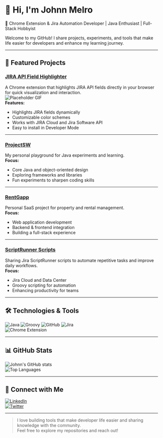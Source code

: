 # 👋 Hi, I'm Johnn Melro

🔹 Chrome Extension & Jira Automation Developer | Java Enthusiast | Full-Stack Hobbyist  

Welcome to my GitHub! I share projects, experiments, and tools that make life easier for developers and enhance my learning journey.

---

## 🚀 Featured Projects

### **[JIRA API Field Highlighter](https://github.com/melrojohnn/jira_api_field_highlighter)**  
A Chrome extension that highlights JIRA API fields directly in your browser for quick visualization and interaction.  
![Placeholder GIF](https://via.placeholder.com/400x200?text=GIF+Demo+Coming+Soon)  
**Features:**  
- Highlights JIRA fields dynamically  
- Customizable color schemes  
- Works with JIRA Cloud and Jira Software API  
- Easy to install in Developer Mode  

---

### **[ProjectSW](https://github.com/melrojohnn/projectsw)**  
My personal playground for Java experiments and learning.  
**Focus:**  
- Core Java and object-oriented design  
- Exploring frameworks and libraries  
- Fun experiments to sharpen coding skills  

---

### **[RentGapp](https://github.com/melrojohnn/rentGapp)**  
Personal SaaS project for property and rental management.  
**Focus:**  
- Web application development  
- Backend & frontend integration  
- Building a full-stack experience  

---

### **[ScriptRunner Scripts](https://github.com/melrojohnn/scriptrunner)**  
Sharing Jira ScriptRunner scripts to automate repetitive tasks and improve daily workflows.  
**Focus:**  
- Jira Cloud and Data Center  
- Groovy scripting for automation  
- Enhancing productivity for teams  

---

## 🛠️ Technologies & Tools

![Java](https://img.shields.io/badge/Java-ED8B00?style=for-the-badge&logo=java&logoColor=white) 
![Groovy](https://img.shields.io/badge/Groovy-4298B8?style=for-the-badge&logo=groovy&logoColor=white) 
![GitHub](https://img.shields.io/badge/GitHub-181717?style=for-the-badge&logo=github&logoColor=white) 
![Jira](https://img.shields.io/badge/Jira-0052CC?style=for-the-badge&logo=jira&logoColor=white)  
![Chrome Extension](https://img.shields.io/badge/Chrome_Extension-4285F4?style=for-the-badge&logo=googlechrome&logoColor=white)  

---

## 📊 GitHub Stats

![Johnn's GitHub stats](https://github-readme-stats.vercel.app/api?username=melrojohnn&show_icons=true&count_private=true&theme=radical)  
![Top Languages](https://github-readme-stats.vercel.app/api/top-langs/?username=melrojohnn&layout=compact&theme=radical)  

---

## 💬 Connect with Me

[![LinkedIn](https://img.shields.io/badge/LinkedIn-0A66C2?style=for-the-badge&logo=linkedin&logoColor=white)](https://www.linkedin.com/in/melro)  
[![Twitter](https://img.shields.io/badge/Twitter-1DA1F2?style=for-the-badge&logo=twitter&logoColor=white)](https://twitter.com/)  

---

> I love building tools that make developer life easier and sharing knowledge with the community.  
> Feel free to explore my repositories and reach out!
